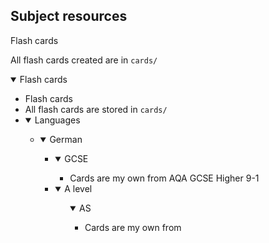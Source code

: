 ## Subject resources

Flash cards

All flash cards created are in `cards/`

<details open><summary>Flash cards</summary>
    <ul>    
        <li>
            Flash cards
        </li>
        <li>
            All flash cards are stored in <code>cards/</code>
        </li>
        <li>
            <details open><summary>Languages</summary>
                <ul>
                    <li>
                        <details open><summary>German</summary> <!-- German is its own element in the list of languages -->
                            <ul>
                                <li>
                                    <details open><summary>GCSE</summary> <!-- GCSE and A level are on the same level of indentation in the listinator -->
                                        <ul>
                                            <li>Cards are my own from AQA GCSE Higher 9-1</li>
                                        </ul>
                                    </details>
                                </li>
                                <li>
                                    <details open><summary>A level</summary>
                                    <ul>
                                        <details open><summary>AS</summary> <!-- AS and A2 are one level more indented than GCSE and A level -->
                                            <ul>                            <!-- because AS and A2 are parts of the A level -->
                                                <li>Cards are my own from </li>
                                            <ul>
                                        </details>
                                    </ul>
                                </li>
                            </ul>
                        </details>
                    </li>
                </ul>
            </details>
        </li>
    </ul>
</details>
